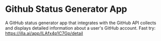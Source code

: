 # Github Status Generator App
A GitHub status generator app that integrates with the GitHub API collects and displays detailed information about a user's GitHub account.
Fast try: https://illa.ai/app/ILAfx4p1C7Gp/detail
